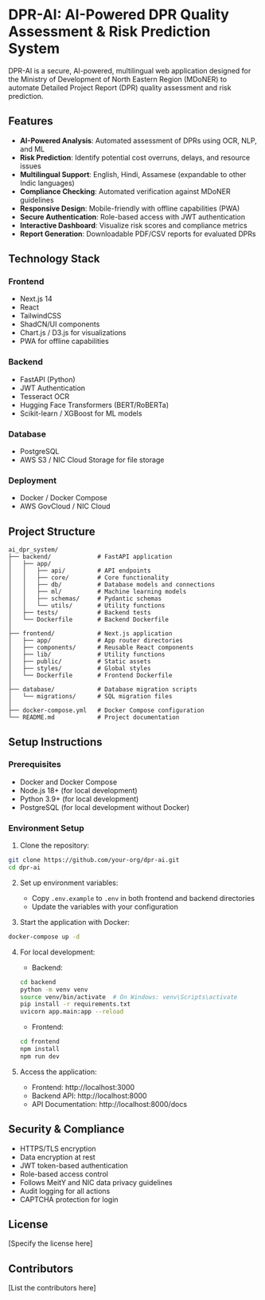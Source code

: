 # DPR-AI: AI-Powered DPR Quality Assessment & Risk Prediction System

DPR-AI is a secure, AI-powered, multilingual web application designed for the Ministry of Development of North Eastern Region (MDoNER) to automate Detailed Project Report (DPR) quality assessment and risk prediction.

## Features

- **AI-Powered Analysis**: Automated assessment of DPRs using OCR, NLP, and ML
- **Risk Prediction**: Identify potential cost overruns, delays, and resource issues
- **Multilingual Support**: English, Hindi, Assamese (expandable to other Indic languages)
- **Compliance Checking**: Automated verification against MDoNER guidelines
- **Responsive Design**: Mobile-friendly with offline capabilities (PWA)
- **Secure Authentication**: Role-based access with JWT authentication
- **Interactive Dashboard**: Visualize risk scores and compliance metrics
- **Report Generation**: Downloadable PDF/CSV reports for evaluated DPRs

## Technology Stack

### Frontend
- Next.js 14
- React
- TailwindCSS
- ShadCN/UI components
- Chart.js / D3.js for visualizations
- PWA for offline capabilities

### Backend
- FastAPI (Python)
- JWT Authentication
- Tesseract OCR
- Hugging Face Transformers (BERT/RoBERTa)
- Scikit-learn / XGBoost for ML models

### Database
- PostgreSQL
- AWS S3 / NIC Cloud Storage for file storage

### Deployment
- Docker / Docker Compose
- AWS GovCloud / NIC Cloud

## Project Structure

```
ai_dpr_system/
├── backend/             # FastAPI application
│   ├── app/
│   │   ├── api/         # API endpoints
│   │   ├── core/        # Core functionality
│   │   ├── db/          # Database models and connections
│   │   ├── ml/          # Machine learning models
│   │   ├── schemas/     # Pydantic schemas
│   │   └── utils/       # Utility functions
│   ├── tests/           # Backend tests
│   └── Dockerfile       # Backend Dockerfile
│
├── frontend/            # Next.js application
│   ├── app/             # App router directories
│   ├── components/      # Reusable React components
│   ├── lib/             # Utility functions
│   ├── public/          # Static assets
│   ├── styles/          # Global styles
│   └── Dockerfile       # Frontend Dockerfile
│
├── database/            # Database migration scripts
│   └── migrations/      # SQL migration files
│
├── docker-compose.yml   # Docker Compose configuration
└── README.md            # Project documentation
```

## Setup Instructions

### Prerequisites
- Docker and Docker Compose
- Node.js 18+ (for local development)
- Python 3.9+ (for local development)
- PostgreSQL (for local development without Docker)

### Environment Setup

1. Clone the repository:
```bash
git clone https://github.com/your-org/dpr-ai.git
cd dpr-ai
```

2. Set up environment variables:
   - Copy `.env.example` to `.env` in both frontend and backend directories
   - Update the variables with your configuration

3. Start the application with Docker:
```bash
docker-compose up -d
```

4. For local development:
   - Backend:
   ```bash
   cd backend
   python -m venv venv
   source venv/bin/activate  # On Windows: venv\Scripts\activate
   pip install -r requirements.txt
   uvicorn app.main:app --reload
   ```
   
   - Frontend:
   ```bash
   cd frontend
   npm install
   npm run dev
   ```

5. Access the application:
   - Frontend: http://localhost:3000
   - Backend API: http://localhost:8000
   - API Documentation: http://localhost:8000/docs

## Security & Compliance

- HTTPS/TLS encryption
- Data encryption at rest
- JWT token-based authentication
- Role-based access control
- Follows MeitY and NIC data privacy guidelines
- Audit logging for all actions
- CAPTCHA protection for login

## License

[Specify the license here]

## Contributors

[List the contributors here]